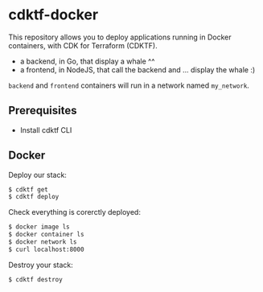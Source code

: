# cdktf-docker

This repository allows you to deploy applications running in Docker containers, with CDK for Terraform (CDKTF).

- a backend, in Go, that display a whale ^^
- a frontend, in NodeJS, that call the backend and ... display the whale :)

`backend` and `frontend` containers will run in a network named `my_network`.

## Prerequisites

* Install cdktf CLI

## Docker

Deploy our stack:

```bash
$ cdktf get
$ cdktf deploy
```

Check everything is corerctly deployed:

```bash
$ docker image ls
$ docker container ls
$ docker network ls
$ curl localhost:8000
```

Destroy your stack:

```bash
$ cdktf destroy
```